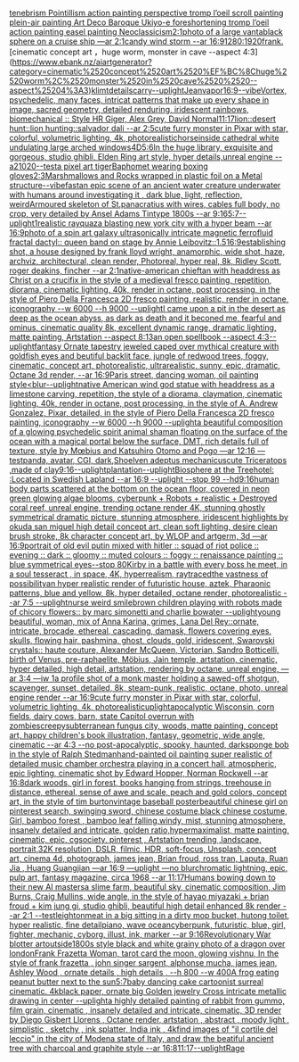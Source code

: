 [tenebrism Pointillism action painting perspective tromp l’oeil scroll painting plein-air painting Art Deco Baroque Ukiyo-e foreshortening tromp l’oeil action painting easel painting Neoclassicism](https://www.ebank.nz/aiartgenerator?category=tenebrism%2520Pointillism%2520action%2520painting%2520perspective%2520tromp%2520l%E2%80%99oeil%2520scroll%2520painting%2520plein-air%2520painting%2520Art%2520Deco%2520Baroque%2520Ukiyo-e%2520foreshortening%2520tromp%2520l%E2%80%99oeil%2520action%2520painting%2520easel%2520painting%2520Neoclassicism)[2:1](https://www.ebank.nz/aiartgenerator?category=2%3A1)[photo of a large vantablack sphere on a cruise ship —ar 2:1](https://www.ebank.nz/aiartgenerator?category=photo%2520of%2520a%2520large%2520vantablack%2520sphere%2520on%2520a%2520cruise%2520ship%2520%E2%80%94ar%25202%3A1)[candy wind storm --ar 16:9](https://www.ebank.nz/aiartgenerator?category=candy%2520wind%2520storm%2520--ar%252016%3A9)[1280:1920](https://www.ebank.nz/aiartgenerator?category=1280%3A1920)[frank.](https://www.ebank.nz/aiartgenerator?category=frank.)[cinematic concept art ，huge worm, monster in cave  --aspect 4:3](https://www.ebank.nz/aiartgenerator?category=cinematic%2520concept%2520art%2520%EF%BC%8Chuge%2520worm%2C%2520monster%2520in%2520cave%2520%2520--aspect%25204%3A3)[klimt](https://www.ebank.nz/aiartgenerator?category=klimt)[detail](https://www.ebank.nz/aiartgenerator?category=detail)[scarry](https://www.ebank.nz/aiartgenerator?category=scarry)[--uplight](https://www.ebank.nz/aiartgenerator?category=--uplight)[Jean](https://www.ebank.nz/aiartgenerator?category=Jean)[vapor](https://www.ebank.nz/aiartgenerator?category=vapor)[16:9](https://www.ebank.nz/aiartgenerator?category=16%3A9)[--vibe](https://www.ebank.nz/aiartgenerator?category=--vibe)[Vortex, psychedelic, many faces, intricat patterns that make up every shape in image, sacred geometry, detailed renduring, iridescent rainbows, biomechanical :: Style HR Giger, Alex Grey, David Normal](https://www.ebank.nz/aiartgenerator?category=Vortex%2C%2520psychedelic%2C%2520many%2520faces%2C%2520intricat%2520patterns%2520that%2520make%2520up%2520every%2520shape%2520in%2520image%2C%2520sacred%2520geometry%2C%2520detailed%2520renduring%2C%2520iridescent%2520rainbows%2C%2520biomechanical%2520%3A%3A%2520Style%2520HR%2520Giger%2C%2520Alex%2520Grey%2C%2520David%2520Normal)[11:17](https://www.ebank.nz/aiartgenerator?category=11%3A17)[lion::desert hunt::lion hunting::salvador dali --ar 2:5](https://www.ebank.nz/aiartgenerator?category=lion%3A%3Adesert%2520hunt%3A%3Alion%2520hunting%3A%3Asalvador%2520dali%2520--ar%25202%3A5)[cute furry monster in Pixar with star, colorful, volumetric lighting, 4k, photorealistic](https://www.ebank.nz/aiartgenerator?category=cute%2520furry%2520monster%2520in%2520Pixar%2520with%2520star%2C%2520colorful%2C%2520volumetric%2520lighting%2C%25204k%2C%2520photorealistic)[horse](https://www.ebank.nz/aiartgenerator?category=horse)[inside cathedral white undulating large arched windows](https://www.ebank.nz/aiartgenerator?category=inside%2520cathedral%2520white%2520undulating%2520large%2520arched%2520windows)[4D](https://www.ebank.nz/aiartgenerator?category=4D)[5:6](https://www.ebank.nz/aiartgenerator?category=5%3A6)[In the huge library, exquisite and gorgeous, studio ghibli, Elden Ring art style, hyper details,unreal engine --a2](https://www.ebank.nz/aiartgenerator?category=In%2520the%2520huge%2520library%2C%2520exquisite%2520and%2520gorgeous%2C%2520studio%2520ghibli%2C%2520Elden%2520Ring%2520art%2520style%2C%2520hyper%2520details%2Cunreal%2520engine%2520--a2)[1020](https://www.ebank.nz/aiartgenerator?category=1020)[--test](https://www.ebank.nz/aiartgenerator?category=--test)[a pixel art tiger](https://www.ebank.nz/aiartgenerator?category=a%2520pixel%2520art%2520tiger)[Baphomet wearing boxing gloves](https://www.ebank.nz/aiartgenerator?category=Baphomet%2520wearing%2520boxing%2520gloves)[2:3](https://www.ebank.nz/aiartgenerator?category=2%3A3)[Marshmallows and Rocks wrapped in plastic foil on a Metal structure](https://www.ebank.nz/aiartgenerator?category=Marshmallows%2520and%2520Rocks%2520wrapped%2520in%2520plastic%2520foil%2520on%2520a%2520Metal%2520structure)[--vibefast](https://www.ebank.nz/aiartgenerator?category=--vibefast)[an epic scene of an ancient water creature underwater with humans around investigating it , dark blue, light, reflection, weird](https://www.ebank.nz/aiartgenerator?category=an%2520epic%2520scene%2520of%2520an%2520ancient%2520water%2520creature%2520underwater%2520with%2520humans%2520around%2520investigating%2520it%2520%2C%2520dark%2520blue%2C%2520light%2C%2520reflection%2C%2520weird)[Armoured skeleton of St.panacratius with wires,  cables full body, no crop, very detailed by Ansel Adams Tintype 1800s --ar  9:16](https://www.ebank.nz/aiartgenerator?category=Armoured%2520skeleton%2520of%2520St.panacratius%2520with%2520wires%2C%2520%2520cables%2520full%2520body%2C%2520no%2520crop%2C%2520very%2520detailed%2520by%2520Ansel%2520Adams%2520Tintype%25201800s%2520--ar%2520%25209%3A16)[5:7](https://www.ebank.nz/aiartgenerator?category=5%3A7)[--uplight](https://www.ebank.nz/aiartgenerator?category=--uplight)[1](https://www.ebank.nz/aiartgenerator?category=1)[realistic rayquaza blasting new york city with a hyper beam --ar 16:9](https://www.ebank.nz/aiartgenerator?category=realistic%2520rayquaza%2520blasting%2520new%2520york%2520city%2520with%2520a%2520hyper%2520beam%2520--ar%252016%3A9)[photo of a spin art galaxy ultrasonically intricate magnetic ferrofluid fractal dactyl:: queen band on stage by Annie Leibovitz::1.5](https://www.ebank.nz/aiartgenerator?category=photo%2520of%2520a%2520spin%2520art%2520galaxy%2520ultrasonically%2520intricate%2520magnetic%2520ferrofluid%2520fractal%2520dactyl%3A%3A%2520queen%2520band%2520on%2520stage%2520by%2520Annie%2520Leibovitz%3A%3A1.5)[16:9](https://www.ebank.nz/aiartgenerator?category=16%3A9)[establishing shot, a house designed by frank lloyd wright, anamorphic, wide shot, haze, archviz, architectural, clean render, Photoreal, hyper real, 8k, Ridley Scott, roger deakins, fincher --ar 2:1](https://www.ebank.nz/aiartgenerator?category=establishing%2520shot%2C%2520a%2520house%2520designed%2520by%2520frank%2520lloyd%2520wright%2C%2520anamorphic%2C%2520wide%2520shot%2C%2520haze%2C%2520archviz%2C%2520architectural%2C%2520clean%2520render%2C%2520Photoreal%2C%2520hyper%2520real%2C%25208k%2C%2520Ridley%2520Scott%2C%2520roger%2520deakins%2C%2520fincher%2520--ar%25202%3A1)[native-american chieftan with headdress as Christ on a crucifix in the style of a medieval fresco painting, repetition, diorama, cinematic lighting, 40k, render in octane, post processing, in the style of Piero Della Francesca 2D fresco painting, realistic, render in octane, iconography --w 6000 --h 9000 --uplight](https://www.ebank.nz/aiartgenerator?category=native-american%2520chieftan%2520with%2520headdress%2520as%2520Christ%2520on%2520a%2520crucifix%2520in%2520the%2520style%2520of%2520a%2520medieval%2520fresco%2520painting%2C%2520repetition%2C%2520diorama%2C%2520cinematic%2520lighting%2C%252040k%2C%2520render%2520in%2520octane%2C%2520post%2520processing%2C%2520in%2520the%2520style%2520of%2520Piero%2520Della%2520Francesca%25202D%2520fresco%2520painting%2C%2520realistic%2C%2520render%2520in%2520octane%2C%2520iconography%2520--w%25206000%2520--h%25209000%2520--uplight)[I came upon a pit in the desert as deep as the ocean abyss, as dark as death and it beconed me, fearful and ominus, cinematic quality 8k, excellent dynamic range, dramatic lighting, matte painting, Artstation --aspect 8:13](https://www.ebank.nz/aiartgenerator?category=I%2520came%2520upon%2520a%2520pit%2520in%2520the%2520desert%2520as%2520deep%2520as%2520the%2520ocean%2520abyss%2C%2520as%2520dark%2520as%2520death%2520and%2520it%2520beconed%2520me%2C%2520fearful%2520and%2520ominus%2C%2520cinematic%2520quality%25208k%2C%2520excellent%2520dynamic%2520range%2C%2520dramatic%2520lighting%2C%2520matte%2520painting%2C%2520Artstation%2520--aspect%25208%3A13)[an open spellbook --aspect 4:3](https://www.ebank.nz/aiartgenerator?category=an%2520open%2520spellbook%2520--aspect%25204%3A3)[--uplight](https://www.ebank.nz/aiartgenerator?category=--uplight)[fantasy Ornate tapestry jeweled caped over mythical creature with goldfish eyes and beutiful backlit face, jungle of redwood trees, foggy, cinematic, concept art, photorealistic, ultrarealistic, sunny, epic, dramatic, Octane 3d render, --ar 16:9](https://www.ebank.nz/aiartgenerator?category=fantasy%2520Ornate%2520tapestry%2520jeweled%2520caped%2520over%2520mythical%2520creature%2520with%2520goldfish%2520eyes%2520and%2520beutiful%2520backlit%2520face%2C%2520jungle%2520of%2520redwood%2520trees%2C%2520foggy%2C%2520cinematic%2C%2520concept%2520art%2C%2520photorealistic%2C%2520ultrarealistic%2C%2520sunny%2C%2520epic%2C%2520dramatic%2C%2520Octane%25203d%2520render%2C%2520--ar%252016%3A9)[Paris street, dancing woman, oil painting style](https://www.ebank.nz/aiartgenerator?category=Paris%2520street%2C%2520dancing%2520woman%2C%2520oil%2520painting%2520style)[<blur](https://www.ebank.nz/aiartgenerator?category=%3Cblur)[--uplight](https://www.ebank.nz/aiartgenerator?category=--uplight)[native American wind god statue with headdress as a limestone carving, repetition, the style of a diorama, claymation, cinematic lighting, 40k, render in octane, post processing, in the style of A. Andrew Gonzalez, Pixar, detailed, in the style of Piero Della Francesca 2D fresco painting, iconography --w 6000 --h 9000 --uplight](https://www.ebank.nz/aiartgenerator?category=native%2520American%2520wind%2520god%2520statue%2520with%2520headdress%2520as%2520a%2520limestone%2520carving%2C%2520repetition%2C%2520the%2520style%2520of%2520a%2520diorama%2C%2520claymation%2C%2520cinematic%2520lighting%2C%252040k%2C%2520render%2520in%2520octane%2C%2520post%2520processing%2C%2520in%2520the%2520style%2520of%2520A.%2520Andrew%2520Gonzalez%2C%2520Pixar%2C%2520detailed%2C%2520in%2520the%2520style%2520of%2520Piero%2520Della%2520Francesca%25202D%2520fresco%2520painting%2C%2520iconography%2520--w%25206000%2520--h%25209000%2520--uplight)[a beautiful composition of a glowing psychedelic spirit animal shaman floating on the surface of the ocean with a magical portal below the surface, DMT,  rich details full of texture, style by Mœbius and Katsuhiro Otomo and Pogo —ar 12:16 —test](https://www.ebank.nz/aiartgenerator?category=a%2520beautiful%2520composition%2520of%2520a%2520glowing%2520psychedelic%2520spirit%2520animal%2520shaman%2520floating%2520on%2520the%2520surface%2520of%2520the%2520ocean%2520with%2520a%2520magical%2520portal%2520below%2520the%2520surface%2C%2520DMT%2C%2520%2520rich%2520details%2520full%2520of%2520texture%2C%2520style%2520by%2520M%C5%93bius%2520and%2520Katsuhiro%2520Otomo%2520and%2520Pogo%2520%E2%80%94ar%252012%3A16%2520%E2%80%94test)[panda, avatar, CGI, dark,](https://www.ebank.nz/aiartgenerator?category=panda%2C%2520avatar%2C%2520CGI%2C%2520dark%2C)[Sho](https://www.ebank.nz/aiartgenerator?category=Sho)[elven adeptus mechanicus](https://www.ebank.nz/aiartgenerator?category=elven%2520adeptus%2520mechanicus)[cute Triceratops ,made of clay](https://www.ebank.nz/aiartgenerator?category=cute%2520Triceratops%2520%2Cmade%2520of%2520clay)[9:16](https://www.ebank.nz/aiartgenerator?category=9%3A16)[--uplight](https://www.ebank.nz/aiartgenerator?category=--uplight)[plantation](https://www.ebank.nz/aiartgenerator?category=plantation)[--uplight](https://www.ebank.nz/aiartgenerator?category=--uplight)[Biosphere at the Treehotel: :Located in Swedish Lapland --ar 16:9 --uplight --stop 99 --hd](https://www.ebank.nz/aiartgenerator?category=Biosphere%2520at%2520the%2520Treehotel%3A%2520%3ALocated%2520in%2520Swedish%2520Lapland%2520--ar%252016%3A9%2520--uplight%2520--stop%252099%2520--hd)[9:16](https://www.ebank.nz/aiartgenerator?category=9%3A16)[human body parts scattered at the bottom on the ocean floor, covered in neon green glowing algae blooms, cyberpunk + Robots + realistic + Destroyed coral reef, unreal engine, trending octane render 4K, stunning ghostly symmetrical dramatic picture, stunning atmosphere, iridescent highlights by okuda san miguel high detail concept art, clean soft lighting, desire clean brush stroke, 8k character concept art, by WLOP and artgerm, 3d  —ar 16:9](https://www.ebank.nz/aiartgenerator?category=human%2520body%2520parts%2520scattered%2520at%2520the%2520bottom%2520on%2520the%2520ocean%2520floor%2C%2520covered%2520in%2520neon%2520green%2520glowing%2520algae%2520blooms%2C%2520cyberpunk%2520%2B%2520Robots%2520%2B%2520realistic%2520%2B%2520Destroyed%2520coral%2520reef%2C%2520unreal%2520engine%2C%2520trending%2520octane%2520render%25204K%2C%2520stunning%2520ghostly%2520symmetrical%2520dramatic%2520picture%2C%2520stunning%2520atmosphere%2C%2520iridescent%2520highlights%2520by%2520okuda%2520san%2520miguel%2520high%2520detail%2520concept%2520art%2C%2520clean%2520soft%2520lighting%2C%2520desire%2520clean%2520brush%2520stroke%2C%25208k%2520character%2520concept%2520art%2C%2520by%2520WLOP%2520and%2520artgerm%2C%25203d%2520%2520%E2%80%94ar%252016%3A9)[portrait of old evil putin mixed with hitler :: squad of riot police :: evening :: dark :: gloomy :: muted colours :: foggy :: renaissance painting :: blue symmetrical eyes--stop 80](https://www.ebank.nz/aiartgenerator?category=portrait%2520of%2520old%2520evil%2520putin%2520mixed%2520with%2520hitler%2520%3A%3A%2520squad%2520of%2520riot%2520police%2520%3A%3A%2520evening%2520%3A%3A%2520dark%2520%3A%3A%2520gloomy%2520%3A%3A%2520muted%2520colours%2520%3A%3A%2520foggy%2520%3A%3A%2520renaissance%2520painting%2520%3A%3A%2520blue%2520symmetrical%2520eyes--stop%252080)[Kirby in a battle with every boss he meet, in a soul tesseract , in space, 4K, hyperrealism, raytraced](https://www.ebank.nz/aiartgenerator?category=Kirby%2520in%2520a%2520battle%2520with%2520every%2520boss%2520he%2520meet%2C%2520in%2520a%2520soul%2520tesseract%2520%2C%2520in%2520space%2C%25204K%2C%2520hyperrealism%2C%2520raytraced)[the vastness of possibility](https://www.ebank.nz/aiartgenerator?category=the%2520vastness%2520of%2520possibility)[an hyper realistic render of futuristic house, aztek, Pharaonic patterns, blue and yellow, 8k, hyper detailed, octane render, photorealistic --ar 7:5 --uplight](https://www.ebank.nz/aiartgenerator?category=an%2520hyper%2520realistic%2520render%2520of%2520futuristic%2520house%2C%2520aztek%2C%2520Pharaonic%2520patterns%2C%2520blue%2520and%2520yellow%2C%25208k%2C%2520hyper%2520detailed%2C%2520octane%2520render%2C%2520photorealistic%2520--ar%25207%3A5%2520--uplight)[nurse weird smile](https://www.ebank.nz/aiartgenerator?category=nurse%2520weird%2520smile)[brown children playing with robots made of chicory flowers:: by marc simonetti and charlie bowater --uplight](https://www.ebank.nz/aiartgenerator?category=brown%2520children%2520playing%2520with%2520robots%2520made%2520of%2520chicory%2520flowers%3A%3A%2520by%2520marc%2520simonetti%2520and%2520charlie%2520bowater%2520--uplight)[young beautiful, woman, mix of Anna Karina, grimes, Lana Del Rey::ornate, intricate, brocade, ethereal, cascading, damask, flowers covering eyes, skulls, flowing hair, pashmina, ghost, clouds, gold, iridescent, Swarovski crystals:: haute couture, Alexander McQueen, Victorian, Sandro Botticelli, birth of Venus, pre-raphaelite, Möbius, Jain temple, artstation, cinematic, hyper detailed, high detail, artstation, rendering by octane, unreal engine, —ar 3:4 —iw 1](https://www.ebank.nz/aiartgenerator?category=young%2520beautiful%2C%2520woman%2C%2520mix%2520of%2520Anna%2520Karina%2C%2520grimes%2C%2520Lana%2520Del%2520Rey%3A%3Aornate%2C%2520intricate%2C%2520brocade%2C%2520ethereal%2C%2520cascading%2C%2520damask%2C%2520flowers%2520covering%2520eyes%2C%2520skulls%2C%2520flowing%2520hair%2C%2520pashmina%2C%2520ghost%2C%2520clouds%2C%2520gold%2C%2520iridescent%2C%2520Swarovski%2520crystals%3A%3A%2520haute%2520couture%2C%2520Alexander%2520McQueen%2C%2520Victorian%2C%2520Sandro%2520Botticelli%2C%2520birth%2520of%2520Venus%2C%2520pre-raphaelite%2C%2520M%C3%B6bius%2C%2520Jain%2520temple%2C%2520artstation%2C%2520cinematic%2C%2520hyper%2520detailed%2C%2520high%2520detail%2C%2520artstation%2C%2520rendering%2520by%2520octane%2C%2520unreal%2520engine%2C%2520%E2%80%94ar%25203%3A4%2520%E2%80%94iw%25201)[a profile shot of a monk master holding a sawed-off shotgun, scavenger, sunset, detailed, 8k, steam-punk, realistic, octane, photo, unreal engine render --ar 16:9](https://www.ebank.nz/aiartgenerator?category=a%2520profile%2520shot%2520of%2520a%2520monk%2520master%2520holding%2520a%2520sawed-off%2520shotgun%2C%2520scavenger%2C%2520sunset%2C%2520detailed%2C%25208k%2C%2520steam-punk%2C%2520realistic%2C%2520octane%2C%2520photo%2C%2520unreal%2520engine%2520render%2520--ar%252016%3A9)[cute furry monster in Pixar with star, colorful, volumetric lighting, 4k, photorealistic](https://www.ebank.nz/aiartgenerator?category=cute%2520furry%2520monster%2520in%2520Pixar%2520with%2520star%2C%2520colorful%2C%2520volumetric%2520lighting%2C%25204k%2C%2520photorealistic)[uplight](https://www.ebank.nz/aiartgenerator?category=uplight)[apocalyptic Wisconsin, corn fields, dairy cows, barn, state Capitol overrun with zombies](https://www.ebank.nz/aiartgenerator?category=apocalyptic%2520Wisconsin%2C%2520corn%2520fields%2C%2520dairy%2520cows%2C%2520barn%2C%2520state%2520Capitol%2520overrun%2520with%2520zombies)[creepy](https://www.ebank.nz/aiartgenerator?category=creepy)[subterranean fungus city, woods, matte painting, concept art, happy children's book illustration, fantasy, geometric, wide angle, cinematic  --ar 4:3 --no post-apocalyptic, spooky, haunted, dark](https://www.ebank.nz/aiartgenerator?category=subterranean%2520fungus%2520city%2C%2520woods%2C%2520matte%2520painting%2C%2520concept%2520art%2C%2520happy%2520children%27s%2520book%2520illustration%2C%2520fantasy%2C%2520geometric%2C%2520wide%2520angle%2C%2520cinematic%2520%2520--ar%25204%3A3%2520--no%2520post-apocalyptic%2C%2520spooky%2C%2520haunted%2C%2520dark)[sponge bob in the style of Ralph Stedman](https://www.ebank.nz/aiartgenerator?category=sponge%2520bob%2520in%2520the%2520style%2520of%2520Ralph%2520Stedman)[hand-painted oil painting super realistic of detailed music chamber orchestra playing in a concert hall, atmospheric, epic lighting, cinematic shot by Edward Hopper, Norman Rockwell   --ar 16:8](https://www.ebank.nz/aiartgenerator?category=hand-painted%2520oil%2520painting%2520super%2520realistic%2520of%2520detailed%2520music%2520chamber%2520orchestra%2520playing%2520in%2520a%2520concert%2520hall%2C%2520atmospheric%2C%2520epic%2520lighting%2C%2520cinematic%2520shot%2520by%2520Edward%2520Hopper%2C%2520Norman%2520Rockwell%2520%2520%2520--ar%252016%3A8)[dark woods, girl in forest, books hanging from strings, treehouse in distance, ethereal, sense of awe and scale, peach and gold colors, concept art, in the style of tim burton](https://www.ebank.nz/aiartgenerator?category=dark%2520woods%2C%2520girl%2520in%2520forest%2C%2520books%2520hanging%2520from%2520strings%2C%2520treehouse%2520in%2520distance%2C%2520ethereal%2C%2520sense%2520of%2520awe%2520and%2520scale%2C%2520peach%2520and%2520gold%2520colors%2C%2520concept%2520art%2C%2520in%2520the%2520style%2520of%2520tim%2520burton)[vintage baseball poster](https://www.ebank.nz/aiartgenerator?category=vintage%2520baseball%2520poster)[beautiful chinese girl on pinterest search, swinging sword, chinese costume,black chinese costume, Girl, bamboo forest , bamboo leaf falling,windy, mist, stunning atmosphere, insanely detailed and intricate, golden ratio,hypermaximalist, matte painting, cinematic, epic, cgsociety, pinterest , Artstation trending ,landscape, portrait,32K resolution, DSLR, filmic, HDR, soft-focus, Unsplash, concept art, cinema 4d, photograph, james jean, Brian froud, ross tran, Laputa, Ruan Jia , Huang Guangjian —ar 16:9 —uplight —no blur](https://www.ebank.nz/aiartgenerator?category=beautiful%2520chinese%2520girl%2520on%2520pinterest%2520search%2C%2520swinging%2520sword%2C%2520chinese%2520costume%2Cblack%2520chinese%2520costume%2C%2520Girl%2C%2520bamboo%2520forest%2520%2C%2520bamboo%2520leaf%2520falling%2Cwindy%2C%2520mist%2C%2520stunning%2520atmosphere%2C%2520insanely%2520detailed%2520and%2520intricate%2C%2520golden%2520ratio%2Chypermaximalist%2C%2520matte%2520painting%2C%2520cinematic%2C%2520epic%2C%2520cgsociety%2C%2520pinterest%2520%2C%2520Artstation%2520trending%2520%2Clandscape%2C%2520portrait%2C32K%2520resolution%2C%2520DSLR%2C%2520filmic%2C%2520HDR%2C%2520soft-focus%2C%2520Unsplash%2C%2520concept%2520art%2C%2520cinema%25204d%2C%2520photograph%2C%2520james%2520jean%2C%2520Brian%2520froud%2C%2520ross%2520tran%2C%2520Laputa%2C%2520Ruan%2520Jia%2520%2C%2520Huang%2520Guangjian%2520%E2%80%94ar%252016%3A9%2520%E2%80%94uplight%2520%E2%80%94no%2520blur)[chromatic lightning, epic, pulp art, fantasy magazine, circa 1968 --ar 11:17](https://www.ebank.nz/aiartgenerator?category=chromatic%2520lightning%2C%2520epic%2C%2520pulp%2520art%2C%2520fantasy%2520magazine%2C%2520circa%25201968%2520--ar%252011%3A17)[Humans bowing down to their new AI masters](https://www.ebank.nz/aiartgenerator?category=Humans%2520bowing%2520down%2520to%2520their%2520new%2520AI%2520masters)[a slime farm, beautiful sky, cinematic composition, Jim Burns, Craig Mullins, wide angle, in the style of hayao miyazaki + brian froud + kim jung gi, studio ghibli, beautiful high detail enhanced 8k render --ar 2:1 --test](https://www.ebank.nz/aiartgenerator?category=a%2520slime%2520farm%2C%2520beautiful%2520sky%2C%2520cinematic%2520composition%2C%2520Jim%2520Burns%2C%2520Craig%2520Mullins%2C%2520wide%2520angle%2C%2520in%2520the%2520style%2520of%2520hayao%2520miyazaki%2520%2B%2520brian%2520froud%2520%2B%2520kim%2520jung%2520gi%2C%2520studio%2520ghibli%2C%2520beautiful%2520high%2520detail%2520enhanced%25208k%2520render%2520--ar%25202%3A1%2520--test)[leighton](https://www.ebank.nz/aiartgenerator?category=leighton)[meat in a big sitting in a dirty mop bucket, hutong toilet, hyper realistic, fine detail](https://www.ebank.nz/aiartgenerator?category=meat%2520in%2520a%2520big%2520sitting%2520in%2520a%2520dirty%2520mop%2520bucket%2C%2520hutong%2520toilet%2C%2520hyper%2520realistic%2C%2520fine%2520detail)[piano, wave ocean](https://www.ebank.nz/aiartgenerator?category=piano%2C%2520wave%2520ocean)[cyberpunk, futuristic, blue, girl, fighter, mechanic, cyborg, illust, ink, marker --ar 9:16](https://www.ebank.nz/aiartgenerator?category=cyberpunk%2C%2520futuristic%2C%2520blue%2C%2520girl%2C%2520fighter%2C%2520mechanic%2C%2520cyborg%2C%2520illust%2C%2520ink%2C%2520marker%2520--ar%25209%3A16)[Revolutionary War blotter art](https://www.ebank.nz/aiartgenerator?category=Revolutionary%2520War%2520blotter%2520art)[outside](https://www.ebank.nz/aiartgenerator?category=outside)[1800s style black and white grainy photo of a dragon over london](https://www.ebank.nz/aiartgenerator?category=1800s%2520style%2520black%2520and%2520white%2520grainy%2520photo%2520of%2520a%2520dragon%2520over%2520london)[Frank Frazetta Woman, tarot card the moon, glowing vishnu,  In the style of frank frazetta , john singer sargent, alphonse mucha, james jean, Ashley Wood , ornate details , high details , --h 800 --w 400](https://www.ebank.nz/aiartgenerator?category=Frank%2520Frazetta%2520Woman%2C%2520tarot%2520card%2520the%2520moon%2C%2520glowing%2520vishnu%2C%2520%2520In%2520the%2520style%2520of%2520frank%2520frazetta%2520%2C%2520john%2520singer%2520sargent%2C%2520alphonse%2520mucha%2C%2520james%2520jean%2C%2520Ashley%2520Wood%2520%2C%2520ornate%2520details%2520%2C%2520high%2520details%2520%2C%2520--h%2520800%2520--w%2520400)[A frog eating peanut butter next to the sun](https://www.ebank.nz/aiartgenerator?category=A%2520frog%2520eating%2520peanut%2520butter%2520next%2520to%2520the%2520sun)[5:7](https://www.ebank.nz/aiartgenerator?category=5%3A7)[baby dancing cake cartoonist surreal cinematic. 4k](https://www.ebank.nz/aiartgenerator?category=baby%2520dancing%2520cake%2520cartoonist%2520surreal%2520cinematic.%25204k)[black paper, ornate big Golden jewelry Cross intricate metallic drawing in center --uplight](https://www.ebank.nz/aiartgenerator?category=black%2520paper%2C%2520ornate%2520big%2520Golden%2520jewelry%2520Cross%2520intricate%2520metallic%2520drawing%2520in%2520center%2520--uplight)[a highly detailed painting of rabbit from gummo, film grain, cinematic , insanely detailed and intricate, cinematic, 3D render by Diego Gisbert Llorens , Octane render, artstation , abstract , moody light , simplistic , sketchy , ink splatter, India ink , 4k](https://www.ebank.nz/aiartgenerator?category=a%2520highly%2520detailed%2520painting%2520of%2520rabbit%2520from%2520gummo%2C%2520film%2520grain%2C%2520cinematic%2520%2C%2520insanely%2520detailed%2520and%2520intricate%2C%2520cinematic%2C%25203D%2520render%2520by%2520Diego%2520Gisbert%2520Llorens%2520%2C%2520Octane%2520render%2C%2520artstation%2520%2C%2520abstract%2520%2C%2520moody%2520light%2520%2C%2520simplistic%2520%2C%2520sketchy%2520%2C%2520ink%2520splatter%2C%2520India%2520ink%2520%2C%25204k)[find images of "il cortile del leccio" in the city of Modena state of Italy, and draw the beatiful ancient tree with charcoal and graphite style --ar 16:8](https://www.ebank.nz/aiartgenerator?category=find%2520images%2520of%2520%22il%2520cortile%2520del%2520leccio%22%2520in%2520the%2520city%2520of%2520Modena%2520state%2520of%2520Italy%2C%2520and%2520draw%2520the%2520beatiful%2520ancient%2520tree%2520with%2520charcoal%2520and%2520graphite%2520style%2520--ar%252016%3A8)[11:17](https://www.ebank.nz/aiartgenerator?category=11%3A17)[--uplight](https://www.ebank.nz/aiartgenerator?category=--uplight)[](https://www.ebank.nz/aiartgenerator?category=)[Rage](https://www.ebank.nz/aiartgenerator?category=Rage)